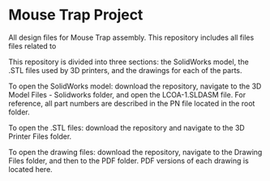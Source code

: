# Mouse Trap Project
All design files for Mouse Trap assembly.
This repository includes all files files related to 

This repository is divided into three sections: the SolidWorks model, the .STL files used by 3D printers, and the drawings for each of the parts.

To open the SolidWorks model: download the repository, navigate to the 3D Model Files - Solidworks folder, and open the LCOA-1.SLDASM file. For reference, all part numbers are described in the PN file located in the root folder.

To open the .STL files: download the repository and navigate to the 3D Printer Files folder.

To open the drawing files: download the repository, navigate to the Drawing Files folder, and then to the PDF folder. PDF versions of each drawing is located here.
